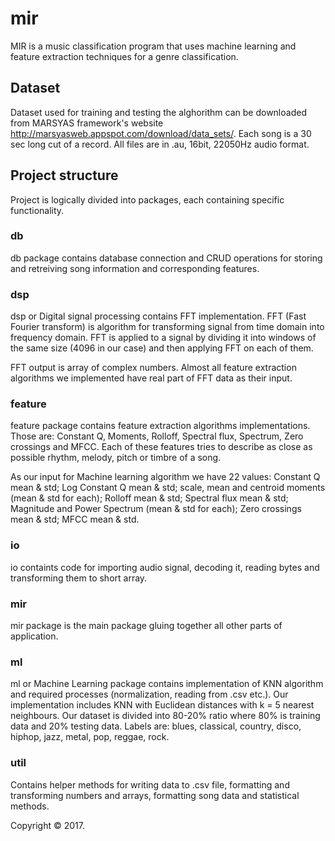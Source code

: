 # mir

MIR is a music classification program that uses machine learning and feature extraction techniques for a genre classification.

## Dataset

Dataset used for training and testing the alghorithm can be downloaded from MARSYAS framework's website http://marsyasweb.appspot.com/download/data_sets/. Each song is a 30 sec long cut of a record. All files are in .au, 16bit, 22050Hz audio format.

## Project structure

Project is logically divided into packages, each containing specific functionality.

### db

db package contains database connection and CRUD operations for storing and retreiving song information and corresponding features.

### dsp

dsp or Digital signal processing contains FFT implementation. FFT (Fast Fourier transform) is algorithm for transforming signal from time domain into frequency domain. FFT is applied to a signal by dividing it into windows of the same size (4096 in our case) and then applying FFT on each of them.

FFT output is array of complex numbers. Almost all feature extraction algorithms we implemented have real part of FFT data as their input.

### feature

feature package contains feature extraction algorithms implementations. Those are: Constant Q, Moments, Rolloff, Spectral flux, Spectrum, Zero crossings and MFCC. Each of these features tries to describe as close as possible rhythm, melody, pitch or timbre of a song. 

As our input for Machine learning algorithm we have 22 values: Constant Q mean & std; Log Constant Q mean & std; scale, mean and centroid moments (mean & std for each); Rolloff mean & std; Spectral flux mean & std; Magnitude and Power Spectrum (mean & std for each); Zero crossings mean & std; MFCC mean & std.

### io

io containts code for importing audio signal, decoding it, reading bytes and transforming them to short array.

### mir

mir package is the main package gluing together all other parts of application.

### ml

ml or Machine Learning package contains implementation of KNN algorithm and required processes (normalization, reading from .csv etc.). Our implementation includes KNN with Euclidean distances with k = 5 nearest neighbours. Our dataset is divided into 80-20% ratio where 80% is training data and 20% testing data. Labels are: blues, classical, country, disco, hiphop, jazz, metal, pop, reggae, rock.

### util

Contains helper methods for writing data to .csv file, formatting and transforming numbers and arrays, formatting song data and statistical methods.

Copyright © 2017.
